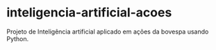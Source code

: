 # inteligencia-artificial-acoes
Projeto de Inteligência artificial aplicado em ações da bovespa usando Python.
